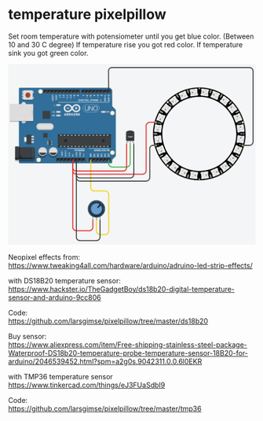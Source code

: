# temperature pixelpillow

Set room temperature with potensiometer until you get blue color. (Between 10 and 30 C degree)
If temperature rise you got red color.
If temperature sink you got green color.

<img src="https://github.com/larsgimse/pixelpillow/blob/master/temperatur_pillow.png">

Neopixel effects from:<br>
https://www.tweaking4all.com/hardware/arduino/adruino-led-strip-effects/


with DS18B20 temperature sensor:<br>
https://www.hackster.io/TheGadgetBoy/ds18b20-digital-temperature-sensor-and-arduino-9cc806

Code: <br>
https://github.com/larsgimse/pixelpillow/tree/master/ds18b20


Buy sensor:<br>
https://www.aliexpress.com/item/Free-shipping-stainless-steel-package-Waterproof-DS18b20-temperature-probe-temperature-sensor-18B20-for-arduino/2046539452.html?spm=a2g0s.9042311.0.0.6l0EKR


with TMP36 temperature sensor
https://www.tinkercad.com/things/eJ3FUaSdbI9 

Code: <br>
https://github.com/larsgimse/pixelpillow/tree/master/tmp36


